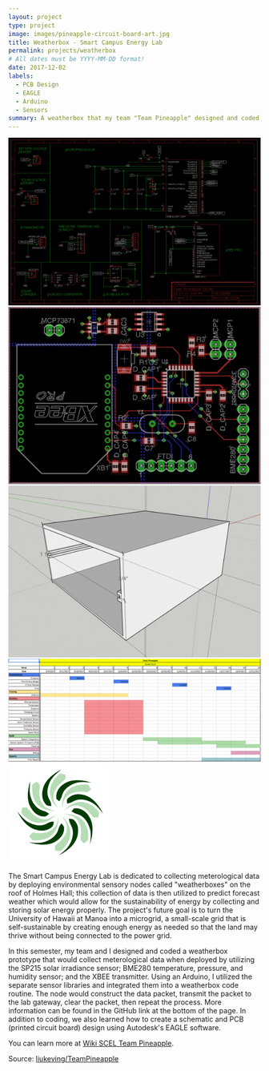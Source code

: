 ```yaml
---
layout: project
type: project
image: images/pineapple-circuit-board-art.jpg
title: Weatherbox - Smart Campus Energy Lab
permalink: projects/weatherbox
# All dates must be YYYY-MM-DD format!
date: 2017-12-02
labels:
  - PCB Design
  - EAGLE
  - Arduino
  - Sensors
summary: A weatherbox that my team "Team Pineapple" designed and coded to collect meteorlogical data.
---
```

<div class="ui small rounded images">
  <img class="ui image" src="../images/pineapple_schematic.png">
  <img class="ui image" src="../images/pineapple_pcb.png">
  <img class="ui image" src="../images/pineapple_housing.png">
  <img class="ui image" src="../images/pineapple_ganttchart.png">
</div>

<img class="ui image" src="../images/scel.png">

The Smart Campus Energy Lab is dedicated to collecting meterological data by deploying environmental sensory nodes called "weatherboxes" on the roof of Holmes Hall; this collection of data is then utilized to predict forecast weather which would allow for the sustainability of energy by collecting and storing solar energy properly. The project's future goal is to turn the University of Hawaii at Manoa into a microgrid, a small-scale grid that is self-sustainable by creating enough energy as needed so that the land may thrive without being connected to the power grid.

In this semester, my team and I designed and coded a weatherbox prototype that would collect meterological data when deployed by utilizing the SP215 solar irradiance sensor; BME280 temperature, pressure, and humidity sensor; and the XBEE transmitter. Using an Arduino, I utilized the separate sensor libraries and integrated them into a weatherbox code routine. The node would construct the data packet, transmit the packet to the lab gateway, clear the packet, then repeat the process. More information can be found in the GitHub link at the bottom of the page. In addition to coding, we also learned how to create a schematic and PCB (printed circuit board) design using Autodesk's EAGLE software. 

You can learn more at [Wiki SCEL Team Pineapple](https://wiki.scel-hawaii.org/doku.php?id=weatherbox:team_pineapple:start).

Source: <a href="https://github.com/liukeving/TeamPineapple"><i class="large github icon "></i>liukeving/TeamPineapple</a>

